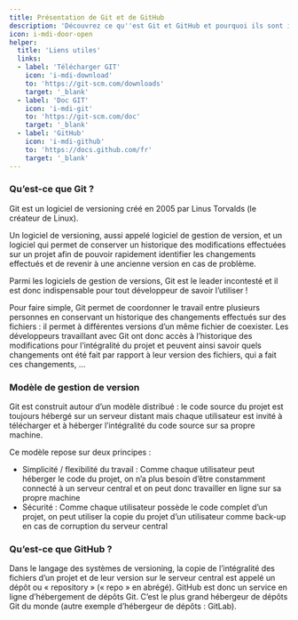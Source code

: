 ```yaml
---
title: Présentation de Git et de GitHub
description: 'Découvrez ce qu''est Git et GitHub et pourquoi ils sont indispensables pour tout développeur'
icon: i-mdi-door-open
helper:
  title: 'Liens utiles'
  links:
  - label: 'Télécharger GIT'
    icon: 'i-mdi-download'
    to: 'https://git-scm.com/downloads'
    target: '_blank'
  - label: 'Doc GIT'
    icon: 'i-mdi-git'
    to: 'https://git-scm.com/doc'
    target: '_blank'
  - label: 'GitHub'
    icon: 'i-mdi-github'
    to: 'https://docs.github.com/fr'
    target: '_blank'
---
```


### Qu’est-ce que Git ?

Git est un logiciel de versioning créé en 2005 par Linus Torvalds (le créateur de Linux).

Un logiciel de versioning, aussi appelé logiciel de gestion de version, et un logiciel qui permet de conserver un historique des modifications effectuées sur un projet afin de pouvoir rapidement identifier les changements effectués et de revenir à une ancienne version en cas de problème.

Parmi les logiciels de gestion de versions, Git est le leader incontesté et il est donc indispensable pour tout développeur de savoir l’utiliser !

Pour faire simple, Git permet de coordonner le travail entre plusieurs personnes en conservant un historique des changements effectués sur des fichiers : il permet à différentes versions d’un même fichier de coexister. Les développeurs travaillant avec Git ont donc accès à l’historique des modifications pour l’intégralité du projet et peuvent ainsi savoir quels changements ont été fait par rapport à leur version des fichiers, qui a fait ces changements, …

### Modèle de gestion de version

Git est construit autour d’un modèle distribué : le code source du projet est toujours hébergé sur un serveur distant mais chaque utilisateur est invité à télécharger et à héberger l’intégralité du code source sur sa propre machine.

Ce modèle repose sur deux principes :

- Simplicité / flexibilité du travail : Comme chaque utilisateur peut héberger le code du projet, on n’a plus besoin d’être constamment connecté à un serveur central et on peut donc travailler en ligne sur sa propre machine
- Sécurité : Comme chaque utilisateur possède le code complet d’un projet, on peut utiliser la copie du projet d’un utilisateur comme back-up en cas de corruption du serveur central

### Qu’est-ce que GitHub ?

Dans le langage des systèmes de versioning, la copie de l’intégralité des fichiers d’un projet et de leur version sur le serveur central est appelé un dépôt ou « repository » (« repo » en abrégé).
GitHub est donc un service en ligne d’hébergement de dépôts Git. C’est le plus grand hébergeur de dépôts Git du monde (autre exemple d’hébergeur de dépôts : GitLab).
